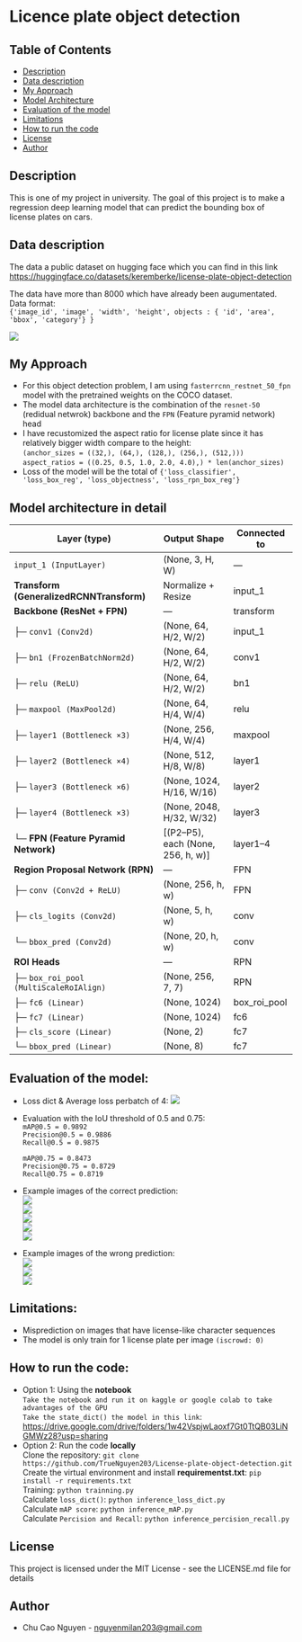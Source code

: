 # Licence plate object detection

## Table of Contents
- [Description](#description)
- [Data description](#data-description)
- [My Approach](#my-approach)
- [Model Architecture](#model-architecture-in-detail)
- [Evaluation of the model](#evaluation-of-the-model)
- [Limitations](#limitations)
- [How to run the code](#how-to-run-the-code)
- [License](#license)
- [Author](#author)

## Description
This is one of my project in university. The goal of this project is to make a regression deep learning model that can predict the bounding box of license plates on cars.

## Data description
The data a public dataset on hugging face which you can find in this link 
https://huggingface.co/datasets/keremberke/license-plate-object-detection

The data have more than 8000 which have already been augumentated.
Data format: </br>
`{'image_id', 'image', 'width', 'height', objects : { 'id', 'area', 'bbox', 'category'} }`

<img src='images/hugging-face-dataset.PNG'/>

## My Approach
* For this object detection problem, I am using `fasterrcnn_restnet_50_fpn` model with the pretrained weights on the COCO dataset.
* The model data architecture is the combination of the `resnet-50` (redidual netwrok) backbone and the `FPN` (Feature pyramid network) head
* I have recustomized the aspect ratio for license plate since it has relatively bigger width compare to the height: </br>
    `(anchor_sizes = ((32,), (64,), (128,), (256,), (512,)))`</br>
    `aspect_ratios = ((0.25, 0.5, 1.0, 2.0, 4.0),) * len(anchor_sizes)`
* Loss of the model will be the total of `{'loss_classifier', 'loss_box_reg', 'loss_objectness', 'loss_rpn_box_reg'} `

## Model architecture in detail

| **Layer (type)**                         | **Output Shape**                  | **Connected to** |
| ---------------------------------------- | --------------------------------- | ---------------- |
| `input_1 (InputLayer)`                   | (None, 3, H, W)                   | —                |
| **Transform (GeneralizedRCNNTransform)** | Normalize + Resize                | input_1          |
| **Backbone (ResNet + FPN)**              | —                                 | transform        |
| ├─ `conv1 (Conv2d)`                      | (None, 64, H/2, W/2)              | input_1          |
| ├─ `bn1 (FrozenBatchNorm2d)`             | (None, 64, H/2, W/2)              | conv1            |
| ├─ `relu (ReLU)`                         | (None, 64, H/2, W/2)              | bn1              |
| ├─ `maxpool (MaxPool2d)`                 | (None, 64, H/4, W/4)              | relu             |
| ├─ `layer1 (Bottleneck ×3)`              | (None, 256, H/4, W/4)             | maxpool          |
| ├─ `layer2 (Bottleneck ×4)`              | (None, 512, H/8, W/8)             | layer1           |
| ├─ `layer3 (Bottleneck ×6)`              | (None, 1024, H/16, W/16)          | layer2           |
| ├─ `layer4 (Bottleneck ×3)`              | (None, 2048, H/32, W/32)          | layer3           |
| └─ **FPN (Feature Pyramid Network)**     | [(P2–P5), each (None, 256, h, w)] | layer1–4         |
| **Region Proposal Network (RPN)**        | —                                 | FPN              |
| ├─ `conv (Conv2d + ReLU)`                | (None, 256, h, w)                 | FPN              |
| ├─ `cls_logits (Conv2d)`                 | (None, 5, h, w)                   | conv             |
| └─ `bbox_pred (Conv2d)`                  | (None, 20, h, w)                  | conv             |
| **ROI Heads**                            | —                                 | RPN              |
| ├─ `box_roi_pool (MultiScaleRoIAlign)`   | (None, 256, 7, 7)                 | RPN              |
| ├─ `fc6 (Linear)`                        | (None, 1024)                      | box_roi_pool     |
| ├─ `fc7 (Linear)`                        | (None, 1024)                      | fc6              |
| ├─ `cls_score (Linear)`                  | (None, 2)                         | fc7              |
| └─ `bbox_pred (Linear)`                  | (None, 8)                         | fc7              |


## Evaluation of the model:
* Loss dict & Average loss perbatch of 4:
  <img src='images/model-anchor-nms-loss.PNG'/>
* Evaluation with the IoU threshold of 0.5 and 0.75: </br>
  `mAP@0.5 = 0.9892` </br>
  `Precision@0.5 = 0.9886` </br>
  `Recall@0.5 = 0.9875` </br>

  `mAP@0.75 = 0.8473` </br>
  `Precision@0.75 = 0.8729` </br>
  `Recall@0.75 = 0.8719` </br>

* Example images of the correct prediction: </br>
  <img src='images/model-anchor-nms-img1.PNG'/> </br>
  <img src='images/model-anchor-nms-img2.PNG'/> </br>
  <img src='images/model-anchor-nms-img3.PNG'/> </br>
  <img src='images/model-anchor-nms-img4.PNG'/> </br>
  <img src='images/model-anchor-nms-img5.PNG'/> </br>

* Example images of the wrong prediction: </br>
  <img src='images/model-anchor-nms-falseimg1.PNG'/> </br>
  <img src='images/model-anchor-nms-falseimg2.PNG'/> </br>
  <img src='images/model-anchor-nms-falseimg3.PNG'/> </br>
 
## Limitations:
* Misprediction on images that have license-like character sequences
* The model is only train for 1 license plate per image `(iscrowd: 0)`

## How to run the code:
* Option 1: Using the **notebook** </br>
 `Take the notebook and run it on kaggle or google colab to take advantages of the GPU`    </br>
 `Take the state_dict() the model in this link`: </br>
  https://drive.google.com/drive/folders/1w42VspjwLaoxf7Gt0TtQB03LiNGMWz28?usp=sharing
  </br>
* Option 2: Run the code **locally** </br>
  Clone the repository: `git clone https://github.com/TrueNguyen203/License-plate-object-detection.git` </br>
  Create the virtual environment and install **requirementst.txt**: `pip install -r requirements.txt` </br>
  Training: `python trainning.py` </br>
  Calculate `loss_dict()`: `python inference_loss_dict.py` </br>
  Calculate `mAP score`: `python inference_mAP.py` </br>
  Calculate `Percision and Recall`: `python inference_percision_recall.py` </br>
## License

This project is licensed under the MIT License - see the LICENSE.md file for details

##  Author
- Chu Cao Nguyen - nguyenmilan203@gmail.com
  
